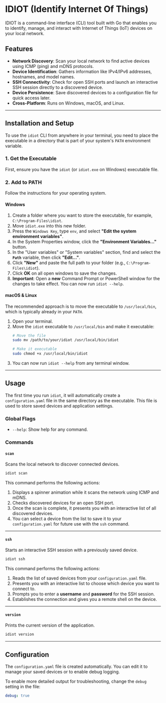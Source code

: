 # IDIOT (Identify Internet Of Things)

IDIOT is a command-line interface (CLI) tool built with Go that enables you to identify, manage, and interact with Internet of Things (IoT) devices on your local network.

## Features

*   **Network Discovery**: Scan your local network to find active devices using ICMP (ping) and mDNS protocols.
*   **Device Identification**: Gathers information like IPv4/IPv6 addresses, hostnames, and model names.
*   **SSH Connectivity**: Check for open SSH ports and launch an interactive SSH session directly to a discovered device.
*   **Device Persistence**: Save discovered devices to a configuration file for quick access later.
*   **Cross-Platform**: Runs on Windows, macOS, and Linux.

---

## Installation and Setup

To use the `idiot` CLI from anywhere in your terminal, you need to place the executable in a directory that is part of your system's `PATH` environment variable.

### 1. Get the Executable

First, ensure you have the `idiot` (or `idiot.exe` on Windows) executable file.

### 2. Add to PATH

Follow the instructions for your operating system.

#### Windows

1.  Create a folder where you want to store the executable, for example, `C:\Program-Files\idiot`.
2.  Move `idiot.exe` into this new folder.
3.  Press the `Windows Key`, type `env`, and select **"Edit the system environment variables"**.
4.  In the System Properties window, click the **"Environment Variables..."** button.
5.  In the "User variables" or "System variables" section, find and select the **`Path`** variable, then click **"Edit..."**.
6.  Click **"New"** and paste the full path to your folder (e.g., `C:\Program-Files\idiot`).
7.  Click **OK** on all open windows to save the changes.
8.  **Important**: Open a **new** Command Prompt or PowerShell window for the changes to take effect. You can now run `idiot --help`.

#### macOS & Linux

The recommended approach is to move the executable to `/usr/local/bin`, which is typically already in your `PATH`.

1.  Open your terminal.
2.  Move the `idiot` executable to `/usr/local/bin` and make it executable:
    ```sh
    # Move the file
    sudo mv /path/to/your/idiot /usr/local/bin/idiot

    # Make it executable
    sudo chmod +x /usr/local/bin/idiot
    ```
3.  You can now run `idiot --help` from any terminal window.

---

## Usage

The first time you run `idiot`, it will automatically create a `configuration.yaml` file in the same directory as the executable. This file is used to store saved devices and application settings.

### Global Flags

*   `--help`: Show help for any command.

### Commands

#### `scan`

Scans the local network to discover connected devices.

```sh
idiot scan
```

This command performs the following actions:
1.  Displays a spinner animation while it scans the network using ICMP and mDNS.
2.  Checks discovered devices for an open SSH port.
3.  Once the scan is complete, it presents you with an interactive list of all discovered devices.
4.  You can select a device from the list to save it to your `configuration.yaml` for future use with the `ssh` command.

---

#### `ssh`

Starts an interactive SSH session with a previously saved device.

```sh
idiot ssh
```

This command performs the following actions:
1.  Reads the list of saved devices from your `configuration.yaml` file.
2.  Presents you with an interactive list to choose which device you want to connect to.
3.  Prompts you to enter a **username** and **password** for the SSH session.
4.  Establishes the connection and gives you a remote shell on the device.

---

#### `version`

Prints the current version of the application.

```sh
idiot version
```

---

## Configuration

The `configuration.yaml` file is created automatically. You can edit it to manage your saved devices or to enable debug logging.

To enable more detailed output for troubleshooting, change the `debug` setting in the file:

```yaml
debug: true
```

